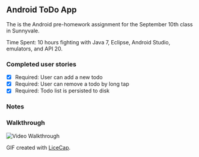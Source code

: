 ## Android ToDo App

The is the Android pre-homework assignment for the September 10th class in Sunnyvale.

Time Spent: 10 hours fighting with Java 7, Eclipse, Android Studio, emulators, and API 20.

### Completed user stories

 * [x] Required: User can add a new todo
 * [x] Required: User can remove a todo by long tap
 * [x] Required: Todo list is persisted to disk
 
### Notes

### Walkthrough

![Video Walkthrough](http://imgur.com/SUfwS9C.gif)

GIF created with [LiceCap](http://www.cockos.com/licecap/).

